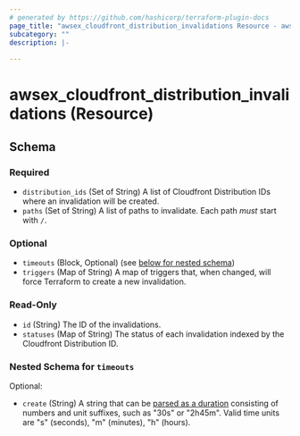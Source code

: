 ```yaml
---
# generated by https://github.com/hashicorp/terraform-plugin-docs
page_title: "awsex_cloudfront_distribution_invalidations Resource - awsex"
subcategory: ""
description: |-
  
---
```


# awsex_cloudfront_distribution_invalidations (Resource)





<!-- schema generated by tfplugindocs -->
## Schema

### Required

- `distribution_ids` (Set of String) A list of Cloudfront Distribution IDs where an invalidation will be created.
- `paths` (Set of String) A list of paths to invalidate. Each path *must* start with `/`.

### Optional

- `timeouts` (Block, Optional) (see [below for nested schema](#nestedblock--timeouts))
- `triggers` (Map of String) A map of triggers that, when changed, will force Terraform to create a new invalidation.

### Read-Only

- `id` (String) The ID of the invalidations.
- `statuses` (Map of String) The status of each invalidation indexed by the Cloudfront Distribution ID.

<a id="nestedblock--timeouts"></a>
### Nested Schema for `timeouts`

Optional:

- `create` (String) A string that can be [parsed as a duration](https://pkg.go.dev/time#ParseDuration) consisting of numbers and unit suffixes, such as "30s" or "2h45m". Valid time units are "s" (seconds), "m" (minutes), "h" (hours).
